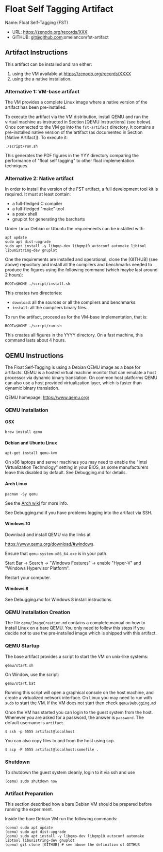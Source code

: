 # Float Self Tagging Artifact

Name: Float Self-Tagging (FST)

  * URL: https://zenodo.org/records/XXX
  * GITHUB: git@github.com:omelancon/fst-artifact


## Artifact Instructions

This artifact can be installed and ran either:

  1. using the VM available at https://zenodo.org/records/XXXX
  2. using the a native installation. 


### Alternative 1: VM-base artifact

The VM provides a complete Linux image where a native version
of the artifact has been pre-installed. 

To execute the artifact via the VM distribution, install QEMU and run
the virtual machine as instructed in Section [QEMU Instructions] (see
below). Once connected to the VM go into the `fst-artifact`
directory. It contains a pre-installed native version of
the artifact (as documented in Section [Native Artifact]). To execute it:

```shell
./script/run.sh
```

This generates the PDF figures in the YYY directory comparing the
performance of "float self tagging" to other float implementation
techniques.


### Alternative 2: Native artifact

In order to install the version of the FST artifact, a full development
tool kit is required. It must at least contain:

  - a full-fledged C compiler
  - a full-fledged "make" tool
  - a posix shell
  - gnuplot for generating the barcharts

Under Linux Debian or Ubuntu the requirements can be installed with:

```shell
apt update
sudo apt dist-upgrade
sudo apt install -y libgmp-dev libgmp10 autoconf automake libtool libunistring-dev gnuplot
```

One the requirements are installed and operational, clone the [GITHUB]
(see above) repository and install all the compilers and benchmarks
needed to produce the figures using the following command (which maybe
last around 2 hours):

```shell
ROOT=$HOME ./script/install.sh
```

This creates two directories:

  - `download`: all the sources or all the compilers and benchmarks
  - `install`: all the compilers binary files.
  
  
To run the artifact, proceed as for the VM-base implementation, that is:

```shell
ROOT=$HOME ./script/run.sh
```

This creates all figures in the YYYY directory. On a fast machine, this
command lasts about 4 hours.


## QEMU Instructions

The Float Self-Tagging is using a Debian QEMU image as a base for
artifacts. QEMU is a hosted virtual machine monitor that can emulate a
host processor via dynamic binary translation. On common host
platforms QEMU can also use a host provided virtualization layer,
which is faster than dynamic binary translation.

QEMU homepage: https://www.qemu.org/


### QEMU Installation

#### OSX

```shell
brew install qemu
```

#### Debian and Ubuntu Linux

```shell
apt-get install qemu-kvm
```

On x86 laptops and server machines you may need to enable the "Intel
Virtualization Technology" setting in your BIOS, as some manufacturers
leave this disabled by default. See Debugging.md for details.


#### Arch Linux

```shell
pacman -Sy qemu
```

See the [Arch wiki](https://wiki.archlinux.org/title/QEMU) for more info.

See Debugging.md if you have problems logging into the artifact via SSH.


#### Windows 10

Download and install QEMU via the links at

https://www.qemu.org/download/#windows.

Ensure that `qemu-system-x86_64.exe` is in your path.

Start Bar -> Search -> "Windows Features"
          -> enable "Hyper-V" and "Windows Hypervisor Platform".

Restart your computer.

#### Windows 8

See Debugging.md for Windows 8 install instructions.


### QEMU Installation Creation

The file `qemu/ImageCreation.md` contains a complete manual on how
to install Linux on a bare QEMU. You only need to follow this steps
if you decide not to use the pre-installed image which is shipped
with this artifact.


### QEMU Startup

The base artifact provides a script to start the VM on unix-like systems:

  `qemu/start.sh` 
  
On Window, use the script:

  `qemu/start.bat` 
  
Running this script will open a graphical console on the host machine,
and create a virtualized network interface. On Linux you may need to
run with `sudo` to start the VM. If the VM does not start then check
`qemu/Debugging.md`

Once the VM has started you can login to the guest system from the
host.  Whenever you are asked for a password, the answer is
`password`. The default username is `artifact`.

```
$ ssh -p 5555 artifact@localhost
```

You can also copy files to and from the host using scp.

```
$ scp -P 5555 artifact@localhost:somefile .
```

### Shutdown

To shutdown the guest system cleanly, login to it via ssh and use

```
(qemu) sudo shutdown now
```

### Artifact Preparation

This section described how a bare Debian VM should be prepared before
running the experiment.

Inside the bare Debian VM run the following commands:

```
(qemu) sudo apt update
(qemu) sudo apt dist-upgrade
(qemu) sudo apt install -y libgmp-dev libgmp10 autoconf automake libtool libunistring-dev gnuplot
(qemu) git clone [GITHUB] # see above the definition of GITHUB
```



